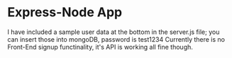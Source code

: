 # Express-Node App

I have included a sample user data at the bottom in the server.js file; you can insert those into mongoDB, password is test1234
Currently there is no Front-End signup functinality, it's API is working all fine though.
